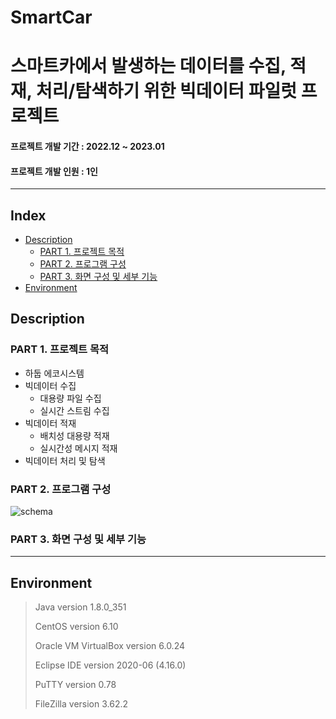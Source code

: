 # SmartCar
# 스마트카에서 발생하는 데이터를 수집, 적재, 처리/탐색하기 위한 빅데이터 파일럿 프로젝트
#### 프로젝트 개발 기간 : 2022.12 ~ 2023.01
#### 프로젝트 개발 인원 : 1인
-----------------------
## Index
- [Description](https://github.com/deldu1337/SmartCar/blob/main/README.md#description)
  - [PART 1. 프로젝트 목적](https://github.com/deldu1337/SmartCar/blob/main/README.md#part-1-%ED%94%84%EB%A1%9C%EC%A0%9D%ED%8A%B8-%EB%AA%A9%EC%A0%81)
  - [PART 2. 프로그램 구성](https://github.com/deldu1337/Coin/blob/main/README.md#part-2-%ED%94%84%EB%A1%9C%EA%B7%B8%EB%9E%A8-%EA%B5%AC%EC%84%B1)
  - [PART 3. 화면 구성 및 세부 기능](https://github.com/deldu1337/Coin/blob/main/README.md#part-3-%ED%99%94%EB%A9%B4-%EA%B5%AC%EC%84%B1-%EB%B0%8F-%EC%84%B8%EB%B6%80-%EA%B8%B0%EB%8A%A5)
- [Environment](https://github.com/deldu1337/SmartCar/blob/main/README.md#environment)
## Description

### PART 1. 프로젝트 목적
 - 하둡 에코시스템
 - 빅데이터 수집
   - 대용량 파일 수집
   - 실시간 스트림 수집
 - 빅데이터 적재
   - 배치성 대용량 적재
   - 실시간성 메시지 적재
 - 빅데이터 처리 및 탐색
 
### PART 2. 프로그램 구성
 ![schema](https://user-images.githubusercontent.com/77719450/195053425-32e61ba7-056d-484e-816d-1ce7e020e2a9.png)
 
### PART 3. 화면 구성 및 세부 기능
 
-----------------------
## Environment

> Java version 1.8.0_351
> 
> CentOS version 6.10
> 
> Oracle VM VirtualBox version 6.0.24
>
> Eclipse IDE version 2020-06 (4.16.0)
>
> PuTTY version 0.78
>
> FileZilla version 3.62.2
